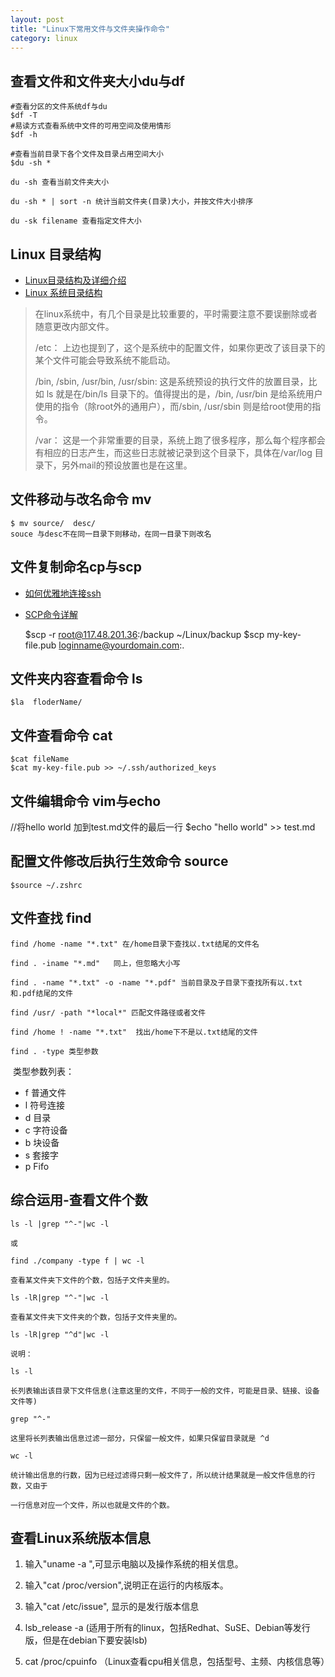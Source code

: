 ```yaml
---
layout: post
title: "Linux下常用文件与文件夹操作命令"
category: linux
---
```


## 查看文件和文件夹大小du与df

```
#查看分区的文件系统df与du
$df -T  
#易读方式查看系统中文件的可用空间及使用情形
$df -h

#查看当前目录下各个文件及目录占用空间大小
$du -sh *

du -sh 查看当前文件夹大小

du -sh * | sort -n 统计当前文件夹(目录)大小，并按文件大小排序

du -sk filename 查看指定文件大小
```

## Linux 目录结构

- [Linux目录结构及详细介绍](https://blog.csdn.net/m0_38044196/article/details/72844025)
- [Linux 系统目录结构](http://www.runoob.com/linux/linux-system-contents.html)

 > 在linux系统中，有几个目录是比较重要的，平时需要注意不要误删除或者随意更改内部文件。
 >
 >
 >  /etc： 上边也提到了，这个是系统中的配置文件，如果你更改了该目录下的某个文件可能会导致系统不能启动。
 >
 >   /bin, /sbin, /usr/bin, /usr/sbin: 这是系统预设的执行文件的放置目录，比如 ls 就是在/bin/ls 目录下的。值得提出的是，/bin, /usr/bin 是给系统用户使用的指令（除root外的通用户），而/sbin, /usr/sbin 则是给root使用的指令。 
 >
 >  /var： 这是一个非常重要的目录，系统上跑了很多程序，那么每个程序都会有相应的日志产生，而这些日志就被记录到这个目录下，具体在/var/log 目录下，另外mail的预设放置也是在这里。

## 文件移动与改名命令 mv

    $ mv source/  desc/
    souce 与desc不在同一目录下则移动，在同一目录下则改名

## 文件复制命名cp与scp    

- [如何优雅地连接ssh](https://segmentfault.com/a/1190000000585526)
- [SCP命令详解](https://www.cnblogs.com/likui360/p/6011769.html)

    $scp -r root@117.48.201.36:/backup ~/Linux/backup
    $scp my-key-file.pub loginname@yourdomain.com:.


## 文件夹内容查看命令 ls

    $la  floderName/
## 文件查看命令 cat

    $cat fileName
    $cat my-key-file.pub >> ~/.ssh/authorized_keys

## 文件编辑命令 vim与echo

//将hello world 加到test.md文件的最后一行
$echo "hello world" >> test.md

## 配置文件修改后执行生效命令 source 

    $source ~/.zshrc

## 文件查找 find

    find /home -name "*.txt" 在/home目录下查找以.txt结尾的文件名
    
    find . -iname "*.md"   同上，但忽略大小写
    
    find . -name "*.txt" -o -name "*.pdf" 当前目录及子目录下查找所有以.txt和.pdf结尾的文件
    
    find /usr/ -path "*local*" 匹配文件路径或者文件
    
    find /home ! -name "*.txt"  找出/home下不是以.txt结尾的文件
    
    find . -type 类型参数
​          类型参数列表：
- f 普通文件
- l 符号连接
- d 目录
- c 字符设备
- b 块设备
- s 套接字
- p Fifo

## 综合运用-查看文件个数

```
ls -l |grep "^-"|wc -l

或

find ./company -type f | wc -l

查看某文件夹下文件的个数，包括子文件夹里的。

ls -lR|grep "^-"|wc -l

查看某文件夹下文件夹的个数，包括子文件夹里的。

ls -lR|grep "^d"|wc -l

说明：

ls -l

长列表输出该目录下文件信息(注意这里的文件，不同于一般的文件，可能是目录、链接、设备文件等)

grep "^-"

这里将长列表输出信息过滤一部分，只保留一般文件，如果只保留目录就是 ^d

wc -l

统计输出信息的行数，因为已经过滤得只剩一般文件了，所以统计结果就是一般文件信息的行数，又由于

一行信息对应一个文件，所以也就是文件的个数。
```
## 查看Linux系统版本信息

1. 输入"uname -a ",可显示电脑以及操作系统的相关信息。 

2. 输入"cat /proc/version",说明正在运行的内核版本。

3. 输入"cat /etc/issue", 显示的是发行版本信息

4. lsb_release -a (适用于所有的linux，包括Redhat、SuSE、Debian等发行版，但是在debian下要安装lsb)

5. cat /proc/cpuinfo （Linux查看cpu相关信息，包括型号、主频、内核信息等）